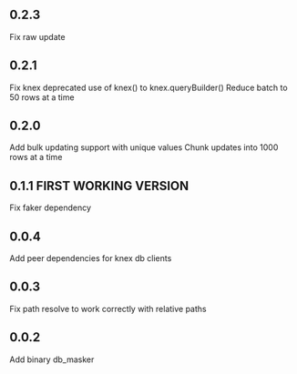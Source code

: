 ## 0.2.3

  Fix raw update

## 0.2.1

  Fix knex deprecated use of knex() to knex.queryBuilder()
  Reduce batch to 50 rows at a time

## 0.2.0

  Add bulk updating support with unique values
  Chunk updates into 1000 rows at a time

## 0.1.1 FIRST WORKING VERSION

  Fix faker dependency
## 0.0.4

  Add peer dependencies for knex db clients

## 0.0.3

  Fix path resolve to work correctly with relative paths

## 0.0.2

  Add binary db_masker